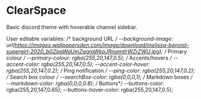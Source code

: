 # ClearSpace
Basic discord theme with hoverable channel sidebar.

User editable variables:
 	 /* background URL */
	--background-image: url(https://images.wallpapersden.com/image/download/melissa-benoist-supergirl-2020_bGZpaWaUmZqaraWkpJRnamtlrWZrZWU.jpg);
	/* Primary colour */
	--primary-colour: rgba(255,20,147,0.5);
	/* Accents/hovers */
	--accent-color: rgba(255,20,147,0.5);
	--accent-color-hover: rgba(255,20,147,0.2);
	/* Ping notification */
	--ping-color: rgba(255,20,147,0.2);
	/* Search box colour */
	--searchBox-color: rgba(0,0,0,1);
	/* Markdown boxes */
	--markdown-color: rgba(0,0,0,0.8);
	/* Buttons*/
	--buttons-color: rgba(255,20,147,0.65);
	--buttons-hover-color: rgba(255,20,147,0.5);

